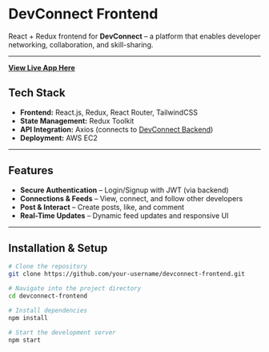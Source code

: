 #  DevConnect Frontend

React + Redux frontend for **DevConnect** – a platform that enables developer networking, collaboration, and skill-sharing.

---

**[View Live App Here](http://54.205.222.250/login)**  

## Tech Stack

- **Frontend:** React.js, Redux, React Router, TailwindCSS  
- **State Management:** Redux Toolkit  
- **API Integration:** Axios (connects to [DevConnect Backend](https://github.com/kartikpandey0007/DevConnect-backend))  
- **Deployment:** AWS EC2

---

##  Features

-  **Secure Authentication** – Login/Signup with JWT (via backend)  
-  **Connections & Feeds** – View, connect, and follow other developers  
-  **Post & Interact** – Create posts, like, and comment  
-  **Real-Time Updates** – Dynamic feed updates and responsive UI

---

##  Installation & Setup

```bash
# Clone the repository
git clone https://github.com/your-username/devconnect-frontend.git

# Navigate into the project directory
cd devconnect-frontend

# Install dependencies
npm install

# Start the development server
npm start
